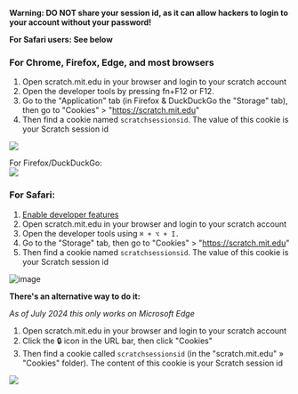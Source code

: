 **Warning: DO NOT share your session id, as it can allow hackers to login to your account without your password!**

**For Safari users: See below**

### For Chrome, Firefox, Edge, and most browsers
1. Open scratch.mit.edu in your browser and login to your scratch account
2. Open the developer tools by pressing fn+F12 or F12.
3. Go to the "Application" tab (in Firefox & DuckDuckGo the "Storage" tab), then go to "Cookies" > "https://scratch.mit.edu"
4. Then find a cookie named  `scratchsessionsid`. The value of this cookie is your Scratch session id 

![](https://github.com/TimMcCool/scratchattach/blob/main/wiki/images/cookies_tut_1.png) 
   
For Firefox/DuckDuckGo:  
![](https://github.com/TimMcCool/scratchattach/blob/main/wiki/images/cookies_tut_3.png)  

### For Safari:
1. [Enable developer features](https://developer.apple.com/documentation/safari-developer-tools/enabling-developer-features)
2. Open scratch.mit.edu in your browser and login to your scratch account
3. Open the developer tools using `⌘ + ⌥ + I.`
4. Go to the "Storage" tab, then go to "Cookies" > "https://scratch.mit.edu"
5. Then find a cookie named  `scratchsessionsid`. The value of this cookie is your Scratch session id 

![image](https://github.com/user-attachments/assets/9c452fc2-55da-4f01-ae50-5dd076bd1f7b)


**There's an alternative way to do it:**

*As of July 2024 this only works on Microsoft Edge*

1. Open scratch.mit.edu in your browser and login to your scratch account
2. Click the 🔒 icon in the URL bar, then click "Cookies"
3. Then find a cookie called `scratchsessionsid` (in the "scratch.mit.edu" » "Cookies" folder). The content of this cookie is your Scratch session id

![](https://github.com/TimMcCool/scratchattach/blob/main/wiki/images/cookies_tut_2.png)